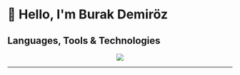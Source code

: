 

# 👋 Hello, I'm Burak Demiröz

## Languages, Tools & Technologies

<p align="center">
  <img src="https://skillicons.dev/icons?i=python,js,nodejs,html,css,c,cpp,cs,ros,docker,linux,git&perline=6&theme=dark" />
</p>


---
